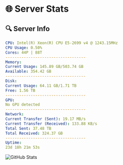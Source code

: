 # 🌐 Server Stats
## 🔍 Server Info
```yaml
CPU: Intel(R) Xeon(R) CPU E5-2699 v4 @ 1243.15MHz
CPU Usage: 0.50%
Cores: 44P | 88T
-----------------------------------
Memory:
Current Usage: 145.89 GB/503.74 GB
Available: 354.42 GB
-----------------------------------
Disk:
Current Usage: 64.11 GB/1.71 TB
Free: 1.56 TB
-----------------------------------
GPU:
No GPU detected
-----------------------------------
Network:
Current Transfer (Sent): 19.17 MB/s
Current Transfer (Received): 133.88 KB/s
Total Sent: 37.48 TB
Total Received: 324.37 GB
-----------------------------------
Uptime:
23d 18h 21m 53s
```
![GitHub Stats](https://img.shields.io/badge/Updated-2025-03-31_15:44:42-blue)